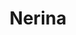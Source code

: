 ---
title: Nerina
date: 
draft: false

# descripcion
description : Aro de plata pasante

materials: Plata 925

color: Plateado

dimensions: 1,5cm diam x 1cm ancho

code: 01-20-0441

type: "Aros"

categories: []

price: $3.250,00

price_eftvo: $2.760,00

# Images
# first image will be shown in the product page
images:
  # - image: "images/path_to_image"
  # La ubicacion de las imagenes es imagenes/Aros/Aros.Solo Plata/01-20-0441-nerina
  - image: "./images/aros/solo_plata/01-20-0441-argollas-anchas_a.JPG"
  - image: "./images/aros/solo_plata/01-20-0441-argollas-anchas_b.JPG"
---